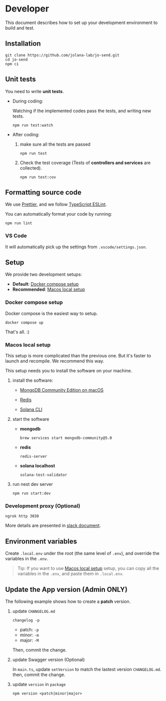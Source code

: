 # Developer

This document describes how to set up your development environment to build and test.

## Installation

```command
git clone https://github.com/jolana-lab/jo-send.git
cd jo-send
npm ci
```

## Unit tests

You need to write **unit tests**.

- During coding:

  Watching if the implemented codes pass the tests, and writing new tests.

  ```command
  npm run test:watch
  ```

- After coding:

  1. make sure all the tests are passed

     ```command
     npm run test
     ```

  2. Check the test coverage (Tests of **controllers and services** are collected).

     ```command
     npm run test:cov
     ```

## Formatting source code

We use [Prettier](https://prettier.io/), and we follow [TypeScript ESLint](https://typescript-eslint.io/).

You can automatically format your code by running:

```command
npm run lint
```

### VS Code

It will automatically pick up the settings from `.vscode/settings.json`.

## Setup

We provide two development setups:

- **Default**: [Docker compose setup](##docker-compose-setup)
- **Recommended**: [Macos local setup](##macos-local-setup)

### Docker compose setup

Docker compose is the easiest way to setup.

```command
docker compose up
```

That's all. :)

### Macos local setup

This setup is more complicated than the previous one. But it's faster to launch and recompile. We recommend this way.

This setup needs you to install the software on your machine.

1. install the software:

   - [MongoDB Community Edition on macOS](https://docs.mongodb.com/manual/tutorial/install-mongodb-on-os-x/#install-mongodb-community-edition-on-macos)

   - [Redis](https://redis.io/topics/quickstart)

   - [Solana CLI](https://docs.solana.com/cli/install-solana-cli-tools#macos--linux)

2. start the software

   - **mongodb**

     ```command
     brew services start mongodb-community@5.0
     ```

   - **redis**

     ```command
     redis-server
     ```

   - **solana localhost**

     ```command
     solana-test-validator
     ```

3. run nest dev server

   ```command
   npm run start:dev
   ```

### Development proxy (Optional)

```command
ngrok http 3030
```

More details are presented in [slack document](./tech-support/slack.md).

## Environment variables

Create `.local.env` under the root (the same level of `.env`), and override the variables in the `.env`.

> Tip: If you want to use [Macos local setup](##macos-local-setup) setup, you can copy all the variables in the `.env`, and paste them in `.local.env`.

## Update the App version (Admin ONLY)

The following example shows how to create a **patch** version.

1.  update `CHANGELOG.md`

    ```command
    changelog -p
    ```

    - patch: `-p`
    - minor: `-m`
    - major: `-M`

    Then, commit the change.

2.  update Swagger version (Optional)

    In `main.ts`, update `setVersion` to match the lastest version `CHANGELOG.md`. then, commit the change.

3.  update `version` in `package`

    ```command
    npm version <patch|minor|major>
    ```
